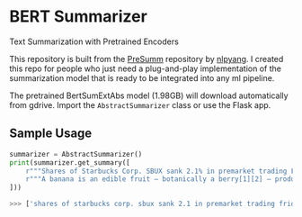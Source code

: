 # BERT Summarizer

Text Summarization with Pretrained Encoders

This repository is built from the [PreSumm](https://github.com/nlpyang/PreSumm) repository by [nlpyang](https://github.com/nlpyang). I created this repo for people who just need a plug-and-play implementation of the summarization model that is ready to be integrated into any ml pipeline.

The pretrained BertSumExtAbs model (1.98GB) will download automatically from gdrive. Import the `AbstractSummarizer` class or use the Flask app.

## Sample Usage

```python
summarizer = AbstractSummarizer()
print(summarizer.get_summary([
    r"""Shares of Starbucks Corp. SBUX sank 2.1% in premarket trading Friday, putting them on track to open at an 11-month low, amid growing concerns over the impact of the coronavirus outbreak. Analyst Nick Setyan at Wedbush cut his price target by 12% to $84 from $95, while maintaining the neutral rating he's had on the coffee giant for the past two years. Setyan said that while the coronavirus impact in China appears to be "bracketed," the rest of the world, including the U.S., is at risk. "While management noted U.S. same-store sales growth momentum continues with no evidence of COVID-19 impact to-date, we believe forward expectations are somewhat at risk," Setyan wrote in a note to clients. "Should a disruption ensue in the near term, we estimate that a 10% sales decline per week would impact EPS by [1 cent-2 cents] per week." The stock has dropped 11.7% over the past three months through Thursday, while the S&P 500 SPX, -2.22% has lost 3.9%.""",
    r"""A banana is an edible fruit – botanically a berry[1][2] – produced by several kinds of large herbaceous flowering plants in the genus Musa.[3] In some countries, bananas used for cooking may be called "plantains", distinguishing them from dessert bananas. The fruit is variable in size, color, and firmness, but is usually elongated and curved, with soft flesh rich in starch covered with a rind, which may be green, yellow, red, purple, or brown when ripe. The fruits grow in clusters hanging from the top of the plant. Almost all modern edible seedless (parthenocarp) bananas come from two wild species – Musa acuminata and Musa balbisiana. The scientific names of most cultivated bananas are Musa acuminata, Musa balbisiana, and Musa × paradisiaca for the hybrid Musa acuminata × M. balbisiana, depending on their genomic constitution. The old scientific name for this hybrid, Musa sapientum, is no longer used. Musa species are native to tropical Indomalaya and Australia, and are likely to have been first domesticated in Papua New Guinea.[4][5] They are grown in 135 countries,[6] primarily for their fruit, and to a lesser extent to make fiber, banana wine, and banana beer and as ornamental plants. The world's largest producers of bananas in 2017 were India and China, which together accounted for approximately 38% of total production"""
]))

>>> ['shares of starbucks corp. sbux sank 2.1 in premarket trading friday<q>putting them on track to open at an 11-month low<q>amid growing concerns over the impact of the coronavirus outbreak', 'a banana is an edible fruit<q>in some countries, bananas used for cooking may be called "plantains"']
```
